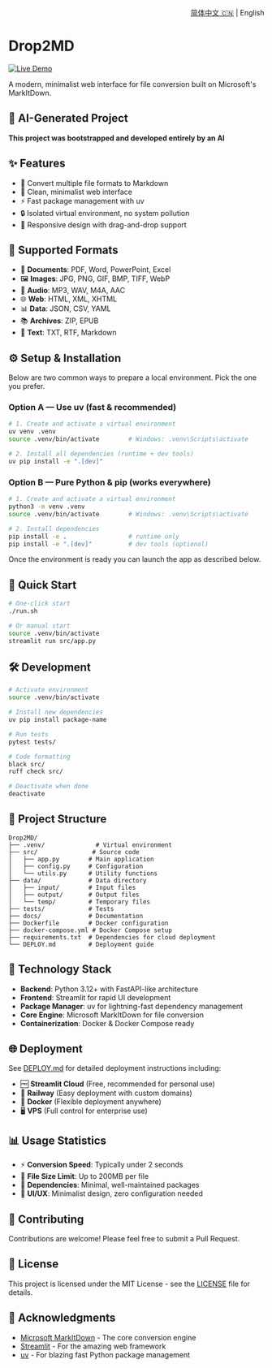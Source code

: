 <p align="right">
  <a href="README.zh-CN.md">简体中文 🇨🇳</a> | English
</p>

# Drop2MD

[![Live Demo](https://img.shields.io/badge/Live-Demo-brightgreen?logo=streamlit)](https://drop2md.streamlit.app/)

A modern, minimalist web interface for file conversion built on Microsoft's MarkItDown.

## 🤖 AI-Generated Project

**This project was bootstrapped and developed entirely by an AI**

## ✨ Features

- 🚀 Convert multiple file formats to Markdown
- 🎨 Clean, minimalist web interface
- ⚡ Fast package management with uv
- 🔒 Isolated virtual environment, no system pollution
- 📱 Responsive design with drag-and-drop support

## 📄 Supported Formats

- 📄 **Documents**: PDF, Word, PowerPoint, Excel
- 🖼️ **Images**: JPG, PNG, GIF, BMP, TIFF, WebP
- 🎵 **Audio**: MP3, WAV, M4A, AAC
- 🌐 **Web**: HTML, XML, XHTML
- 📊 **Data**: JSON, CSV, YAML
- 📚 **Archives**: ZIP, EPUB
- 📝 **Text**: TXT, RTF, Markdown

## ⚙️ Setup & Installation

Below are two common ways to prepare a local environment. Pick the one you prefer.

### Option A — Use uv (fast & recommended)

```bash
# 1. Create and activate a virtual environment
uv venv .venv
source .venv/bin/activate        # Windows: .venv\Scripts\activate

# 2. Install all dependencies (runtime + dev tools)
uv pip install -e ".[dev]"
```

### Option B — Pure Python & pip (works everywhere)

```bash
# 1. Create and activate a virtual environment
python3 -m venv .venv
source .venv/bin/activate        # Windows: .venv\Scripts\activate

# 2. Install dependencies
pip install -e .                 # runtime only
pip install -e ".[dev]"          # dev tools (optional)
```

Once the environment is ready you can launch the app as described below.

## 🚀 Quick Start

```bash
# One-click start
./run.sh

# Or manual start
source .venv/bin/activate
streamlit run src/app.py
```

## 🛠️ Development

```bash
# Activate environment
source .venv/bin/activate

# Install new dependencies
uv pip install package-name

# Run tests
pytest tests/

# Code formatting
black src/
ruff check src/

# Deactivate when done
deactivate
```

## 📁 Project Structure

```
Drop2MD/
├── .venv/              # Virtual environment
├── src/               # Source code
│   ├── app.py        # Main application
│   ├── config.py     # Configuration
│   └── utils.py      # Utility functions
├── data/             # Data directory
│   ├── input/        # Input files
│   ├── output/       # Output files
│   └── temp/         # Temporary files
├── tests/            # Tests
├── docs/             # Documentation
├── Dockerfile        # Docker configuration
├── docker-compose.yml # Docker Compose setup
├── requirements.txt  # Dependencies for cloud deployment
└── DEPLOY.md         # Deployment guide
```

## 🎯 Technology Stack

- **Backend**: Python 3.12+ with FastAPI-like architecture
- **Frontend**: Streamlit for rapid UI development
- **Package Manager**: uv for lightning-fast dependency management
- **Core Engine**: Microsoft MarkItDown for file conversion
- **Containerization**: Docker & Docker Compose ready

## 🌐 Deployment

See [DEPLOY.md](DEPLOY.md) for detailed deployment instructions including:

- 🆓 **Streamlit Cloud** (Free, recommended for personal use)
- 🚀 **Railway** (Easy deployment with custom domains)
- 🐳 **Docker** (Flexible deployment anywhere)
- 🖥️ **VPS** (Full control for enterprise use)

## 📊 Usage Statistics

- ⚡ **Conversion Speed**: Typically under 2 seconds
- 📏 **File Size Limit**: Up to 200MB per file
- 🔧 **Dependencies**: Minimal, well-maintained packages
- 🎨 **UI/UX**: Minimalist design, zero configuration needed

## 🤝 Contributing

Contributions are welcome! Please feel free to submit a Pull Request.

## 📄 License

This project is licensed under the MIT License - see the [LICENSE](LICENSE) file for details.

## 🙏 Acknowledgments

- [Microsoft MarkItDown](https://github.com/microsoft/markitdown) - The core conversion engine
- [Streamlit](https://streamlit.io/) - For the amazing web framework
- [uv](https://github.com/astral-sh/uv) - For blazing fast Python package management
